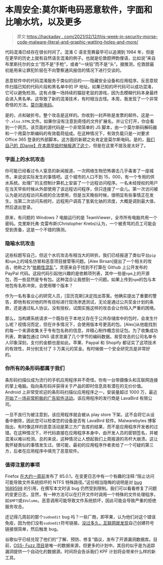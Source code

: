 # 本周安全:莫尔斯电码恶意软件，字面和比喻水坑，以及更多

> 原文:[https://hackaday . com/2021/02/12/this-week-in-security-morse-code-malware-literal-and-graphic-watting-holes-and-more/](https://hackaday.com/2021/02/12/this-week-in-security-morse-code-malware-literal-and-figurative-watering-holes-and-more/)

代码混淆已经存在很长时间了。混淆 C 语言竞赛最早可以追溯到 1984 年，但是在更早的历史上就有自然语言混淆的例子。也就是伦敦腔押韵俚语，比如说“来自布里斯托尔的女士”而不是“手枪”，或者“一块铅”而不是“头”。据推测，伦敦腔最初是用来让罪犯阶层在不向警察通风报信的情况下进行交谈的。

恶意软件中的代码混淆服务于类似的目的——隐藏安全设备和应用程序。反恶意软件扫描已知的代码片段和黑名单中的 IP 地址。如果已知的坏代码可以成功混淆，它可以避免检测。这有点像一场持续的猫捉老鼠的游戏，因为去模糊代码本身最终会进入黑名单。这导致了新的混淆技术，有时相当古怪。本周，我发现了一个非常奇怪的方法。[莫尔斯电码](https://www.bleepingcomputer.com/news/security/new-phishing-attack-uses-morse-code-to-hide-malicious-urls/)。

是的，点和破折号。整个攻击是这样的。你收到一封声称是发票的邮件。这是一个`.xlsx.hTML`文件。如果你没有注意到奇怪的文件扩展名，并让它打开，你会看到一个网页。该页面的源代码是一个非常简单的 JS 脚本，由一个莫尔斯码解码器和一个用莫尔斯编码的有效载荷组成。在这种情况下，有效负载只是一对要求 Office 365 登录的外部脚本。这方面的新颖之处肯定是莫尔斯电码。是的，[我们自己的【Danie】在本周早些时候报道了这个](https://hackaday.com/2021/02/11/phishing-with-morse-code/)，但是在这里不提及是太好了。

### 字面上的水坑攻击

你可能已经看过令人窒息的新闻报道，一次网络生物恐怖袭击几乎毒害了一座城市。来说说实际发生的事情吧。这个城市的人口不到 15，000，有一个专用的供水系统。处理厂的主控制计算机上安装了一个远程访问程序。一名未经授权的用户在当天早些时候从外部使用了该远程访问程序，但只连接了一会儿。第一次访问被认为是对远程访问系统的合法使用，但是当天晚些时候，很明显有些事情正在发生。当第二次访问系统时，远程用户调高了氢氧化钠的浓度，大概是调到最大值，然后退出登录。

原来，有问题的 Windows 7 电脑运行的是 TeamViewer，全市所有电脑共用一个密码。克里斯托弗·克雷布斯(Christopher Krebs)认为，一个被责骂的员工可能会受到责备，这是一个不错的猜测。

### 隐喻水坑攻击

这些标题写自己，但这个水坑攻击有相当大的转折。我们已经报道了类似平台`pip`和`npm`上的域名仿冒和恶意项目接管等问题。[Alex Birsan]提出了一个相关的攻击，他称之为“[依赖性混乱](https://medium.com/@alex.birsan/dependency-confusion-4a5d60fec610)”。灵感来自于找到不打算在 Github 上公开发布的 PayPal 代码。这段代码引起他兴趣的是依赖项列表，其中一些是`npm`上的开源包，而一些显然是专有包。这种混合让我想到一个问题。如果上传到`npm`的包与本地包有名称冲突，会使用哪个版本？

作为一名有事业心的研究人员，[亚历克斯]决定找出答案。他确实提出了重要的警告，即他有权对他的所有目标进行现场渗透测试，无论是通过公共奖金计划的条款，还是通过私人协议。没有授权，试图实施这样的攻击会让你陷入严重的困境。

那么，当构建系统请求一个既存在于本地又存在于公共存储库中的包时，会发生什么呢？视情况而定，但在许多情况下，会使用版本号更高的包。[Alex]从他能找到的每一个来源收集关于专有包名称的信息，并精心制作概念验证包。为了收集成功列表，欺骗包通过 DNS 请求泄漏了几个字节的编码数据。易受攻击的公司名单令人印象深刻，支付的金额也是如此。苹果、Paypal 和 Shopify 都证实了这项技术的有效性，并分别支付了 3 万美元的奖金。有时候做一个安全研究员是非常好的。

### 你所有的条形码都属于我们

条形码扫描仪成为流行的手机应用程序并不奇怪。你有一台带摄像头和互联网连接的掌上电脑。指向条形码并获得关于产品的即时信息具有潜在的无价价值。Android 上非常受欢迎的条形码扫描仪应用程序之一，安装量超过 1000 万，最近[开始了一场非常积极的广告软件活动](https://blog.malwarebytes.com/android/2021/02/barcode-scanner-app-on-google-play-infects-10-million-users-with-one-update/)。该应用程序的发行商是 LavaBird 有限公司。

一旦不良行为被注意到，该应用程序就会被从 play store 下架。这不会将它从设备中删除，因此您可以检查您的设备是否有 LavaBird 软件。Malwarebytes 博客指出，有时像这样的恶意活动是第三方广告库的结果，而不是应用程序开发者的过错。在这种情况下，坏代码直接在应用程序本身中，由开发人员的密钥签名，并被混淆以难以检测。总的来说，这种情况让人想起我们上周报道的吊杆大崩溃。这让我怀疑类似的事情发生过。很可能，最初的应用程序作者卖给了一个可疑的第三方，后者在应用程序中填充了恶意软件。

### 值得注意的事项

Firefox [在大约一周前](https://www.mozilla.org/en-US/firefox/85.0.1/releasenotes/)发布了 85.0.1，在变更日志中有一个有趣的注释:“阻止访问可能导致文件系统损坏的 NTFS 特殊路径。”这份相当隐晦的说明是对 [bug 1689598](https://bugzilla.mozilla.org/show_bug.cgi?id=1689598) 的引用，在撰写本文时该 bug 仍然受到限制。我们可以看看修复了问题的变更日志。显然，有一种方法可以在打开文件时调用一个特殊的文件处理程序，如`$MFT`或`$Volume`。恶意调用可能导致文件系统损坏，因此可能会导致严重的拒绝服务攻击。

还记得几周前的那个`sudoedit` bug 吗？一些厂商，即苹果，认为他们对这个错误免疫，因为他们没有`sudoedit`符号链接。[没过多久，互联网就发现](https://www.zdnet.com/article/recent-root-giving-sudo-bug-also-impacts-macos/)自己创建符号链接很简单，然后触发 bug。

谷歌似乎已经兑现了他们的“了解、预防、修复”倡议，发布了开源漏洞数据库。目前，[OSS- Fuzz 项目](https://github.com/google/oss-fuzz)是唯一的数据来源，但更多的计划中。其目的似乎是为追踪漏洞提供一个自动化的数据源。时间将会告诉我们 KPF 计划将会带来什么样的新工具。